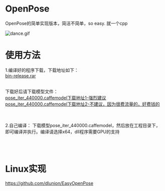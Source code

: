 # OpenPose
OpenPose的简单实现版本，简洁不简单，so easy. 就一个cpp

![dance.gif](https://github.com/dlunion/OpenPose/blob/master/dance.gif)


# 使用方法
1.编译好的程序下载，下载地址如下：<br/>
[bin-release.rar](http://www.zifuture.com/fs/12.github/OpenPose/bin-release.rar)
<br/><br/>

下载好后请下载模型文件：<br/>
[pose_iter_440000.caffemodel下载地址1-强烈建议](http://posefs1.perception.cs.cmu.edu/OpenPose/models/pose/coco/pose_iter_440000.caffemodel)<br/>
[pose_iter_440000.caffemodel下载地址2-不建议，因为很费流量的，好费钱的](http://www.zifuture.com/fs/12.github/OpenPose/pose_iter_440000.caffemodel)<br/>

<br/><br/>
2.自己编译：
下载模型pose_iter_440000.caffemodel，然后放在工程目录下，即可编译并执行。编译请选择x64，dll程序需要GPU的支持

<br/><br/>
# Linux实现
https://github.com/dlunion/EasyOpenPose
